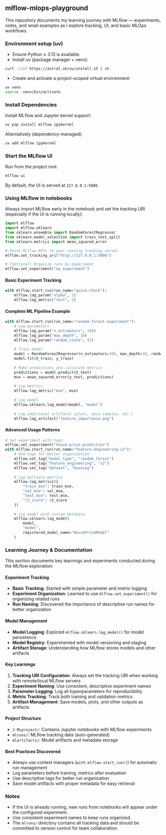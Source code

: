 ## mlflow-mlops-playground

This repository documents my learning journey with MLflow — experiments, notes, and small examples as I explore tracking, UI, and basic MLOps workflows.

### Environment setup (uv)
- Ensure Python ≥ 3.13 is available.
- Install uv (package manager + venv):
```bash
curl -LsSf https://astral.sh/uv/install.sh | sh
```
- Create and activate a project-scoped virtual environment:
```bash
uv venv
source .venv/bin/activate
```

### Install Dependencies
Install MLflow and Jupyter kernel support:
```bash
uv pip install mlflow ipykernel
```

Alternatively (dependency-managed):
```bash
uv add mlflow ipykernel
```

### Start the MLflow UI
Run from the project root:
```bash
mlflow ui
```
By default, the UI is served at `127.0.0.1:5000`.

### Using MLflow in notebooks
Always import MLflow early in the notebook and set the tracking URI (especially if the UI is running locally):
```python
import mlflow
import mlflow.sklearn
from sklearn.ensemble import RandomForestRegressor
from sklearn.model_selection import train_test_split
from sklearn.metrics import mean_squared_error

# Point MLflow APIs to your running tracking server
mlflow.set_tracking_uri("http://127.0.0.1:5000")

# (Optional) Organize runs by experiment
mlflow.set_experiment("my_experiment")
```

#### Basic Experiment Tracking
```python
with mlflow.start_run(run_name="quick-check"):
    mlflow.log_param("alpha", 1)
    mlflow.log_metric("test", 2)
```

#### Complete ML Pipeline Example
```python
with mlflow.start_run(run_name="random-forest-experiment"):
    # Log parameters
    mlflow.log_param("n_estimators", 100)
    mlflow.log_param("max_depth", 10)
    mlflow.log_param("random_state", 42)
    
    # Train model
    model = RandomForestRegressor(n_estimators=100, max_depth=10, random_state=42)
    model.fit(X_train, y_train)
    
    # Make predictions and calculate metrics
    predictions = model.predict(X_test)
    mse = mean_squared_error(y_test, predictions)
    
    # Log metrics
    mlflow.log_metric("mse", mse)
    
    # Log model
    mlflow.sklearn.log_model(model, "model")
    
    # Log additional artifacts (plots, data samples, etc.)
    mlflow.log_artifact("feature_importance.png")
```

#### Advanced Usage Patterns
```python
# Set experiment with tags
mlflow.set_experiment("house-price-prediction")
with mlflow.start_run(run_name="feature-engineering-v2"):
    # Add tags for better organization
    mlflow.set_tag("model_type", "random_forest")
    mlflow.set_tag("feature_engineering", "v2")
    mlflow.set_tag("dataset", "housing")
    
    # Log multiple metrics
    mlflow.log_metrics({
        "train_mse": train_mse,
        "val_mse": val_mse,
        "test_mse": test_mse,
        "r2_score": r2_score
    })
    
    # Log model with custom metadata
    mlflow.sklearn.log_model(
        model, 
        "model",
        registered_model_name="HousePriceModel"
    )
```

### Learning Journey & Documentation

This section documents key learnings and experiments conducted during the MLflow exploration:

#### Experiment Tracking
- **Basic Tracking**: Started with simple parameter and metric logging
- **Experiment Organization**: Learned to use `mlflow.set_experiment()` for organizing related runs
- **Run Naming**: Discovered the importance of descriptive run names for better organization

#### Model Management
- **Model Logging**: Explored `mlflow.sklearn.log_model()` for model persistence
- **Model Registry**: Experimented with model versioning and staging
- **Artifact Storage**: Understanding how MLflow stores models and other artifacts

#### Key Learnings
1. **Tracking URI Configuration**: Always set the tracking URI when working with remote/local MLflow servers
2. **Experiment Naming**: Use consistent, descriptive experiment names
3. **Parameter Logging**: Log all hyperparameters for reproducibility
4. **Metric Tracking**: Track both training and validation metrics
5. **Artifact Management**: Save models, plots, and other outputs as artifacts

#### Project Structure
- `1-MLproject/`: Contains Jupyter notebooks with MLflow experiments
- `mlruns/`: MLflow tracking data (auto-generated)
- `mlartifacts/`: Model artifacts and metadata storage

#### Best Practices Discovered
- Always use context managers (`with mlflow.start_run()`) for automatic run management
- Log parameters before training, metrics after evaluation
- Use descriptive tags for better run organization
- Save model artifacts with proper metadata for easy retrieval

### Notes
- If the UI is already running, new runs from notebooks will appear under the configured experiment.
- Use consistent experiment names to keep runs organized.
- The `mlruns/` directory contains all tracking data and should be committed to version control for team collaboration.